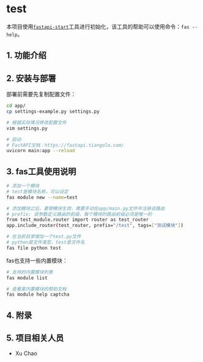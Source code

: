 # test

本项目使用[`fastapi-start`](https://github.com/ibbd-dev/fastapi-start)工具进行初始化，该工具的帮助可以使用命令：`fas --help`。



## 1. 功能介绍

## 2. 安装与部署

部署前需要先复制配置文件：

```sh
cd app/
cp settings-example.py settings.py

# 根据实际情况修改配置文件
vim settings.py

# 启动
# FastAPI文档：https://fastapi.tiangolo.com/
uvicorn main:app --reload
```

## 3. fas工具使用说明

```sh
# 添加一个模块
# test是模块名称，可以设定
fas module new --name=test

# 添加模块之后，要使模块生效，需要手动在app/main.py文件中注册该路由
# prefix: 该参数定义路由的前缀，每个模块的路由前缀必须是唯一的
from test_module.router import router as test_router
app.include_router(test_router, prefix="/test", tags=["测试模块"])

# 在当前目录增加一个test.py文件
# python是文件类型，test是文件名
fas file python test
```

fas也支持一些内置模块：

```sh
# 支持的内置模块列表
fas module list

# 查看某内置模块的帮助文档
fas module help captcha
```

## 4. 附录

## 5. 项目相关人员

- Xu Chao
